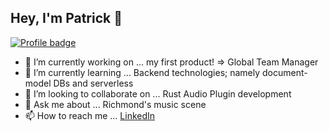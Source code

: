 ## Hey, I'm Patrick 👋

[![Profile badge](https://www.codewars.com/users/ploymahloy/badges/large)](https://www.codewars.com/users/ploymahloy/badges/large) 

- 🔭 I’m currently working on ... my first product! => Global Team Manager
- 🌱 I’m currently learning ... Backend technologies; namely document-model DBs and serverless
- 👯 I’m looking to collaborate on ... Rust Audio Plugin development
- 💬 Ask me about ... Richmond's music scene
- 📫 How to reach me ... [LinkedIn](https://www.linkedin.com/in/patrickmahloy/)
